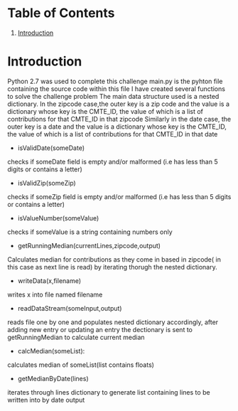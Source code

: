 # Table of Contents
1. [Introduction](README.md#introduction)

# Introduction
Python 2.7 was used to complete this challenge
main.py is the pyhton file containing the source code
within this file I have created several functions to solve the challenge problem
The main data structure used is a nested dictionary. 
In the zipcode case,the outer key is a zip code and the value is a dictionary whose key is the CMTE_ID, the value of which is a list of contributions for that CMTE_ID in that zipcode
Similarly in the date case, the outer key is a date and the value is a dictionary whose key is the CMTE_ID, the value of which is a list of contributions for that CMTE_ID in that date

- isValidDate(someDate)

checks if someDate field is empty and/or malformed (i.e has less than 5 digits or contains a letter)

- isValidZip(someZip)

checks if someZip field is empty and/or malformed (i.e has less than 5 digits or contains a letter)

- isValueNumber(someValue)

checks if someValue is a string containing numbers only

- getRunningMedian(currentLines,zipcode,output)

Calculates median for contributions as they come in based in zipcode( in this case as next line is read) by iterating thorugh the nested dictionary.

- writeData(x,filename)

writes x into file named filename

- readDataStream(someInput,output)

reads file one by one and populates nested dictionary accordingly,
after adding new entry or updating an entry the dectionary is sent to getRunningMedian to calculate current median

- calcMedian(someList):

calculates median of someList(list contains floats)

- getMedianByDate(lines)

iterates through lines dictionary to generate list containing lines to be written into by date output


